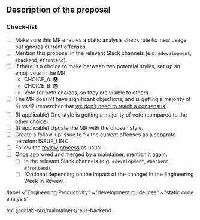 <!--
When creating a new cop that could be applied to multiple applications,
we encourage you to add it to https://gitlab.com/gitlab-org/gitlab-styles gem.
-->

## Description of the proposal

<!--
Please describe the proposal and add a link to the source (for example, http://www.betterspecs.org/).
-->

### Check-list

- [ ] Make sure this MR enables a static analysis check rule for new usage but
  ignores current offenses.
- [ ] Mention this proposal in the relevant Slack channels (e.g. `#development`, `#backend`, `#frontend`).
- [ ] If there is a choice to make between two potential styles, set up an emoji vote in the MR:
  - CHOICE_A: :a:
  - CHOICE_B: :b:
  - Vote for both choices, so they are visible to others.
- [ ] The MR doesn't have significant objections, and is getting a majority of :+1: vs :-1: (remember that [we don't need to reach a consensus](https://about.gitlab.com/handbook/values/#collaboration-is-not-consensus)).
- [ ] (If applicable) One style is getting a majority of vote (compared to the other choice).
- [ ] (If applicable) Update the MR with the chosen style.
- [ ] Create a follow-up issue to fix the current offenses as a separate iteration: ISSUE_LINK
- [ ] Follow the [review process](https://docs.gitlab.com/ee/development/code_review.html) as usual.
- [ ] Once approved and merged by a maintainer, mention it again:
  - [ ] In the relevant Slack channels (e.g. `#development`, `#backend`, `#frontend`).
  - [ ] (Optional depending on the impact of the change) In the Engineering Week in Review.

/label ~"Engineering Productivity" ~"development guidelines" ~"static code analysis"

/cc @gitlab-org/maintainers/rails-backend
